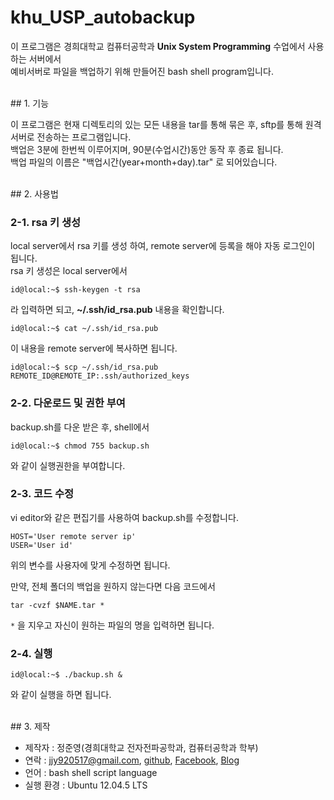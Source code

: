 # khu_USP_autobackup

이 프로그램은 경희대학교 컴퓨터공학과 **Unix System Programming** 수업에서 사용하는 서버에서  
예비서버로 파일을 백업하기 위해 만들어진 bash shell program입니다.  

</br>
## 1. 기능

이 프로그램은 현재 디렉토리의 있는 모든 내용을 tar를 통해 묶은 후, sftp를 통해 원격 서버로 전송하는 프로그램입니다.  
백업은 3분에 한번씩 이루어지며, 90분(수업시간)동안 동작 후 종료 됩니다.  
백업 파일의 이름은 "백업시간(year+month+day).tar" 로 되어있습니다.  

</br>
## 2. 사용법

### 2-1. rsa 키 생성

local server에서 rsa 키를 생성 하여, remote server에 등록을 해야 자동 로그인이 됩니다.  
rsa 키 생성은 local server에서  

```
id@local:~$ ssh-keygen -t rsa  
```

라 입력하면 되고, **~/.ssh/id_rsa.pub** 내용을 확인합니다.

```
id@local:~$ cat ~/.ssh/id_rsa.pub
```

이 내용을 remote server에 복사하면 됩니다.

```
id@local:~$ scp ~/.ssh/id_rsa.pub REMOTE_ID@REMOTE_IP:.ssh/authorized_keys
```

### 2-2. 다운로드 및 권한 부여

backup.sh를 다운 받은 후, shell에서  

```
id@local:~$ chmod 755 backup.sh
```

와 같이 실행권한을 부여합니다.  


### 2-3. 코드 수정

vi editor와 같은 편집기를 사용하여 backup.sh를 수정합니다.  

```
HOST='User remote server ip'   
USER='User id'
```

위의 변수를 사용자에 맞게 수정하면 됩니다.  

만약, 전체 폴더의 백업을 원하지 않는다면 다음 코드에서  

```
tar -cvzf $NAME.tar *
```

`*` 을 지우고 자신이 원하는 파일의 명을 입력하면 됩니다.  


### 2-4. 실행 

```
id@local:~$ ./backup.sh &
```

와 같이 실행을 하면 됩니다.  

</br>
## 3. 제작 

* 제작자 : 정준영(경희대학교 전자전파공학과, 컴퓨터공학과 학부)    
* 연락 : jjy920517@gmail.com, [github](https://github.com/sauber92), [Facebook](https://www.facebook.com/profile.php?id=100003258917365), [Blog](https://sauber92.github.io)  
* 언어 : bash shell script language
* 실행 환경 : Ubuntu 12.04.5 LTS
